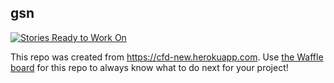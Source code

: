 ## gsn

[![Stories Ready to Work On](https://badge.waffle.io/codefordenver/gsn.svg?label=ready&title=Cards%20Ready%20To%20Work%20On)](https://waffle.io/codefordenver/gsn)

This repo was created from https://cfd-new.herokuapp.com. Use [the Waffle board](https://waffle.io/codefordenver/gsn) for this repo to always know what to do next for your project!
